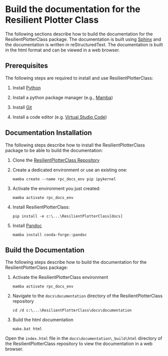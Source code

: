# Build the documentation for the Resilient Plotter Class
The following sections describe how to build the documentation for the ResilientPlotterClass package. The documentation is built using [Sphinx](https://www.sphinx-doc.org/en/master/index.html) and the documentation is written in reStructuredText. The documentation is built in the html format and can be viewed in a web browser.

## Prerequisites
The following steps are required to install and use ResilientPlotterClass:

1. Install [Python](https://www.python.org/downloads)

2. Install a python package manager (e.g., [Mamba](https://github.com/conda-forge/miniforge#mambaforge))

3. Install [Git](https://git-scm.com/downloads)

4. Install a code editor (e.g. [Virtual Studio Code](https://code.visualstudio.com/Download))

## Documentation Installation
The following steps describe how to install the ResilientPlotterClass package to be able to build the documentation:

1. Clone the [ResilientPlotterClass Repository](https://github.com/Deltares-research/ResilientPlotterClass)

2. Create a dedicated environment or use an existing one:
    ```
    mamba create --name rpc_docs_env pip ipykernel
    ```

3. Activate the environment you just created:
    ```	
    mamba activate rpc_docs_env
    ```

4. Install ResilientPlotterClass:
    ```
    pip install -e c:\...\ResilientPlotterClass[docs]
    ```

5. Install [Pandoc](https://pandoc.org)
    ```
    mamba install conda-forge::pandoc
    ```

## Build the Documentation
The following steps describe how to build the documentation for the ResilientPlotterClass package:
1. Activate the ResilientPlotterClass environment
    ```
    mamba activate rpc_docs_env
    ```

2. Navigate to the `docs\documentation` directory of the ResilientPlotterClass repository
    ```
    cd /d c:\...\ResilientPlotterClass\docs\documentation
    ```

3. Build the html documentation
    ```
    make.bat html
    ```
   
Open the `index.html` file in the `docs\documentation\_build\html` directory of the ResilientPlotterClass repository to view the documentation in a web browser.

